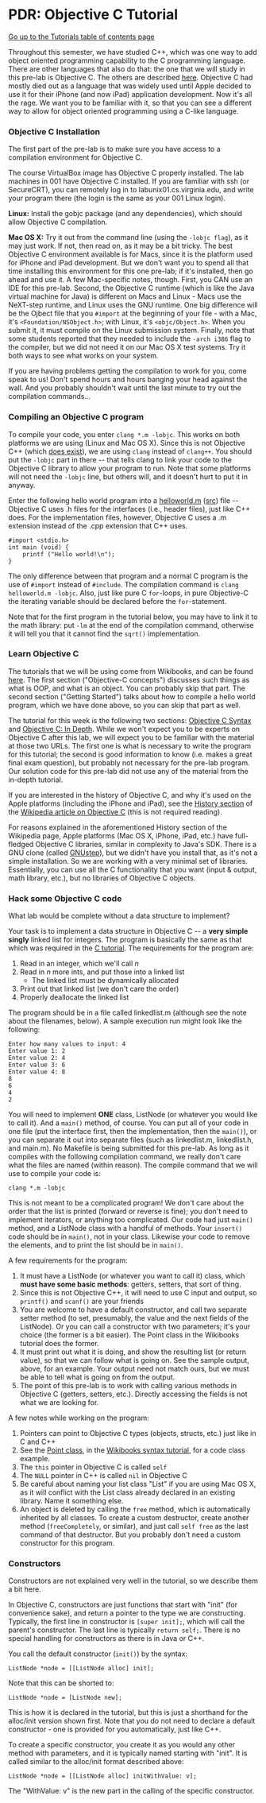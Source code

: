 PDR: Objective C Tutorial
=========================

[Go up to the Tutorials table of contents page](../index.html)

Throughout this semester, we have studied C++, which was one way to add object oriented programming capability to the C programming language.  There are other languages that also do that: the one that we will study in this pre-lab is Objective C.  The others are described [here](http://en.wikipedia.org/wiki/C_programming_language#Related_languages).  Objective C had mostly died out as a language that was widely used until Apple decided to use it for their iPhone (and now iPad) application development.  Now it's all the rage.  We want you to be familiar with it, so that you can see a different way to allow for object oriented programming using a C-like language.  

### Objective C Installation ###

The first part of the pre-lab is to make sure you have access to a compilation environment for Objective C.

The course VirtualBox image has Objective C properly installed.  The lab machines in 001 have Objective C installed.  If you are familiar with ssh (or SecureCRT), you can remotely log in to labunix01.cs.virginia.edu, and write your program there (the login is the same as your 001 Linux login).

**Linux:** Install the gobjc package (and any dependencies), which should allow Objective C compilation.

**Mac OS X:** Try it out from the command line (using the `-lobjc flag`), as it may just work.  If not, then read on, as it may be a bit tricky.  The best Objective C environment available is for Macs, since it is the platform used for iPhone and iPad development.  But we don't want you to spend all that time installing this environment for this one pre-lab; if it's installed, then go ahead and use it.  A few Mac-specific notes, though.  First, you CAN use an IDE for this pre-lab.  Second, the Objective C runtime (which is like the Java virtual machine for Java) is different on Macs and Linux - Macs use the NeXT-step runtime, and Linux uses the GNU runtime.  One big difference will be the Ojbect file that you `#import` at the beginning of your file - with a Mac, it's `<Foundation/NSObject.h>`; with Linux, it's `<objc/Object.h>`.  When you submit it, it must compile on the Linux submission system.  Finally, note that some students reported that they needed to include the `-arch i386` flag to the compiler, but we did not need it on our Mac OS X test systems.  Try it both ways to see what works on your system.

If you are having problems getting the compilation to work for you, come speak to us!  Don't spend hours and hours banging your head against the wall.  And you probably shouldn't wait until the last minute to try out the compilation commands...

### Compiling an Objective C program ###

To compile your code, you enter `clang *.m -lobjc`.  This works on both platforms we are using (Linux and Mac OS X).  Since this is not Objective C++ (which [does exist](http://en.wikipedia.org/wiki/Objective_c#Objective-C%2B%2B)), we are using `clang` instead of `clang++`.  You should put the `-lobjc` part in there -- that tells clang to link your code to the Objective C library to allow your program to run.  Note that some platforms will not need the `-lobjc` line, but others will, and it doesn't hurt to put it in anyway.

Enter the following hello world program into a [helloworld.m](helloworld.m.html) ([src](helloworld.m)) file -- Objective C uses .h files for the interfaces (i.e., header files), just like C++ does.  For the implementation files, however, Objective C uses a .m extension instead of the .cpp extension that C++ uses.

```
#import <stdio.h>
int main (void) {
    printf ("Hello world!\n");
}
```

The only difference between that program and a normal C program is the use of `#import` instead of `#include`.  The compilation command is `clang helloworld.m -lobjc`. Also, just like pure C `for`-loops, in pure Objective-C the iterating variable should be declared before the `for`-statement.

Note that for the first program in the tutorial below, you may have to link it to the math library: put `-lm` at the end of the compilation command, otherwise it will tell you that it cannot find the `sqrt()` implementation.

### Learn Objective C ###

The tutorials that we will be using come from Wikibooks, and can be found [here](http://en.wikibooks.org/wiki/Objective-C_Programming).  The first section ("Objective-C concepts") discusses such things as what is OOP, and what is an object.  You can probably skip that part.  The second section ("Getting Started") talks about how to compile a hello world program, which we have done above, so you can skip that part as well.

The tutorial for this week is the following two sections: [Objective C Syntax](http://en.wikibooks.org/wiki/Objective-C_Programming/syntax) and [Objective C: In Depth](http://en.wikibooks.org/wiki/Objective-C_Programming/in_depth).  While we won't expect you to be experts on Objective C after this lab, we will expect you to be familiar with the material at those two URLs.  The first one is what is necessary to write the program for this tutorial; the second is good information to know (i.e. makes a great final exam question), but probably not necessary for the pre-lab program.  Our solution code for this pre-lab did not use any of the material from the in-depth tutorial.

If you are interested in the history of Objective C, and why it's used on the Apple platforms (including the iPhone and iPad), see the [History section](http://en.wikipedia.org/wiki/Objective_c#History) of the [Wikipedia article on Objective C](http://en.wikipedia.org/wiki/Objective_c) (this is not required reading).

For reasons explained in the aforementioned History section of the Wikipedia page, Apple platforms (Mac OS X, iPhone, iPad, etc.) have full-fledged Objective C libraries, similar in complexity to Java's SDK.  There is a GNU clone (called [GNUstep](http://www.gnustep.org/)), but we didn't have you install that, as it's not a simple installation.  So we are working with a very minimal set of libraries.  Essentially, you can use all the C functionality that you want (input & output, math library, etc.), but no libraries of Objective C objects.

### Hack some Objective C code ###

What lab would be complete without a data structure to implement?

Your task is to implement a data structure in Objective C -- a **very simple singly** linked list for integers.  The program is basically the same as that which was required in the [C tutorial](../09-c/index.html).  The requirements for the program are:

1. Read in an integer, which we'll call *n*
2. Read in *n* more ints, and put those into a linked list
     - The linked list must be dynamically allocated
3. Print out that linked list (we don't care the order)
4. Properly deallocate the linked list

The program should be in a file called linkedlist.m (although see the note about the filenames, below).  A sample execution run might look like the following:

```
Enter how many values to input: 4
Enter value 1: 2
Enter value 2: 4
Enter value 3: 6
Enter value 4: 8
8
6
4
2
```

You will need to implement **ONE** class, ListNode (or whatever you would like to call it).  And a `main()` method, of course.  You can put all of your code in one file (put the interface first, then the implementation, then the `main()`), or you can separate it out into separate files (such as linkedlist.m, linkedlist.h, and main.m).  No Makefile is being submitted for this pre-lab.  As long as it compiles with the following compilation command, we really don't care what the files are named (within reason).  The compile command that we will use to compile your code is:

```
clang *.m -lobjc
```

This is not meant to be a complicated program!  We don't care about the order that the list is printed (forward or reverse is fine); you don't need to implement iterators, or anything too complicated.  Our code had just `main()` method, and a ListNode class with a handful of methods.  Your `insert()` code should be in `main()`, not in your class.  Likewise your code to remove the elements, and to print the list should be in `main()`.

A few requirements for the program:

1. It must have a ListNode (or whatever you want to call it) class, which **must have some basic methods**: getters, setters, that sort of thing.
2. Since this is not Objective C++, it will need to use C input and output, so `printf()` and `scanf()` are your friends
3. You are welcome to have a default constructor, and call two separate setter method (to set, presumably, the value and the next fields of the ListNode).  Or you can call a constructor with two parameters; it's your choice (the former is a bit easier).  The Point class in the Wikibooks tutorial does the former.
4. It must print out what it is doing, and show the resulting list (or return value), so that we can follow what is going on.  See the sample output, above, for an example.  Your output need not match ours, but we must be able to tell what is going on from the output.
5. The point of this pre-lab is to work with calling various methods in Objective C (getters, setters, etc.).  Directly accessing the fields is not what we are looking for.

A few notes while working on the program:

1. Pointers can point to Objective C types (objects, structs, etc.) just like in C and C++
2. See the [Point class](http://en.wikibooks.org/wiki/Objective-C_Programming/syntax#The_interface), in the [Wikibooks syntax tutorial](http://en.wikibooks.org/wiki/Objective-C_Programming/syntax), for a code class example.
3. The `this` pointer in Objective C is called `self`
4. The `NULL` pointer in C++ is called `nil` in Objective C
5. Be careful about naming your list class "List" if you are using Mac OS X, as it will conflict with the List class already declared in an existing library.  Name it something else.
6. An object is deleted by calling the `free` method, which is automatically inherited by all classes.  To create a custom destructor, create another method (`freeCompletely`, or similar), and just call `self free` as the last command of that destructor.  But you probably don't need a custom constructor for this program.

### Constructors ###

Constructors are not explained very well in the tutorial, so we describe them a bit here.

In Objective C, constructors are just functions that start with "init" (for convenience sake), and return a pointer to the type we are constructing.  Typically, the first line in constructor is `[super init];`, which will call the parent's constructor.  The last line is typically `return self;`.  There is no special handling for constructors as there is in Java or C++.

You call the default constructor (`init()`) by the syntax:

```
ListNode *node = [[ListNode alloc] init];
```

Note that this can be shorted to:

```
ListNode *node = [ListNode new];
```

This is how it is declared in the tutorial, but this is just a shorthand for the alloc/init version shown first.  Note that you do not need to declare a default constructor - one is provided for you automatically, just like C++.

To create a specific constructor, you create it as you would any other method with parameters, and it is typically named starting with "init".  It is called similar to the alloc/init format described above: 

```
ListNode *node = [[ListNode alloc] initWithValue: v];
```

The "WithValue: v" is the new part in the calling of the specific constructor.
